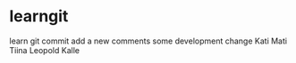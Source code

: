 # learngit
learn git commit 
add a new comments
some development change
Kati
Mati
Tiina
Leopold
Kalle